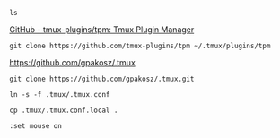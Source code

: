 	ls
[GitHub - tmux-plugins/tpm: Tmux Plugin Manager](https://github.com/tmux-plugins/tpm)

```
git clone https://github.com/tmux-plugins/tpm ~/.tmux/plugins/tpm
```

https://github.com/gpakosz/.tmux
```
git clone https://github.com/gpakosz/.tmux.git
```

```
ln -s -f .tmux/.tmux.conf
```

```
cp .tmux/.tmux.conf.local .
```

```
:set mouse on
```
